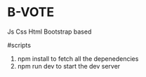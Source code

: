# B-VOTE
Js Css Html Bootstrap based

#scripts
1. npm install
to fetch all the depenedencies
2. npm run dev
to start the dev server 
